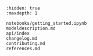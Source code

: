 ```{include} ../README.md

```

```{toctree}
:hidden: true
:maxdepth: 1

notebooks/getting_started.ipynb
modeldescription.md
api/index
changelog.md
contributing.md
references.md
```
